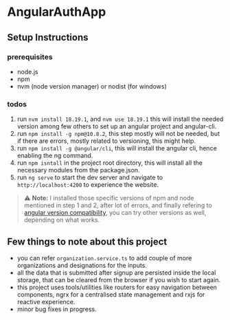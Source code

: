 # AngularAuthApp

<!-- This project was generated with [Angular CLI](https://github.com/angular/angular-cli) version 18.1.3. -->

## Setup Instructions
### prerequisites
- node.js
- npm
- nvm (node version manager) or nodist (for windows)

### todos
1. run `nvm install 18.19.1`, and `nvm use 18.19.1` this will install the needed version among few others to set up an angular project and angular-cli.
2. run `npm install -g npm@10.8.2`, this step mostly will not be needed, but if there are errors, mostly related to versioning, this might help.
3. run `npm install -g @angular/cli`, this will install the angular cli, hence enabling the ng command.
4. run `npm isntall` in the project root directory, this will install all the necessary modules from the package.json.
5. run `ng serve` to start the dev server and navigate to `http://localhost:4200` to experience the website.

> ⚠️ **Note:** I installed those specific versions of npm and node mentioned in step 1 and 2, after lot of errors, and finally refering to 
> [angular version compatibility](https://angular.dev/reference/versions), you can try other versions as well, depending on what works.

## Few things to note about this project
- you can refer `organization.service.ts` to add couple of more organizations and designations for the inputs.
- all the data that is submitted after signup are persisted inside the local storage, that can be cleared from the browser if you 
wish to start again.
- this project uses tools/utilities like routers for easy navigation between components, ngrx for a centralised state management and rxjs
for reactive experience.
- minor bug fixes in progress.


